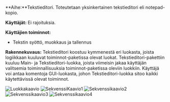 **Aihe:**Tekstieditori. Toteutetaan yksinkertainen tekstieditori eli notepad-kopio. 

**Käyttäjät:** Ei rajoituksia.

**Käyttäjien toiminnot:**
- Tekstin syöttö, muokkaus ja tallennus

**Rakennekuvaus:**
Tekstieditori koostuu kymmenestä eri luokasta, joista logiikkaan kuuluvat toiminnot-paketissa olevat luokat. Tekstieditori-pakettiin kuuluu Main- ja Tekstieditori-luokka, joista viimeisin jakaa käyttäjän valitsemia toiminnallisuuksia toiminnot-paketissa oleviin luokkiin.
Käyttäjä voi antaa komentoja GUI-luokasta, johon Tekstieditori-luokka sitoo kaikki käytettävissä olevat toiminnot.


![Luokkakaavio](https://github.com/vipeeri/Tekstieditori/blob/master/dokumentaatio/luokkakaavio.png)
![SekvenssiKaavio1](https://github.com/vipeeri/Tekstieditori/blob/master/dokumentaatio/sekvenssikaavioavaa.png)
![Sekvenssikaavio2](https://github.com/vipeeri/Tekstieditori/blob/master/dokumentaatio/sekvenssikaaviotallenna.png)
![Sekvenssikaavio3](https://github.com/vipeeri/Tekstieditori/blob/master/dokumentaatio/sekvenssikaaviofontti.png)
![Sekvenssikaavio4](https://github.com/vipeeri/Tekstieditori/blob/master/dokumentaatio/sekvenssikaaviolihavoi.png)
